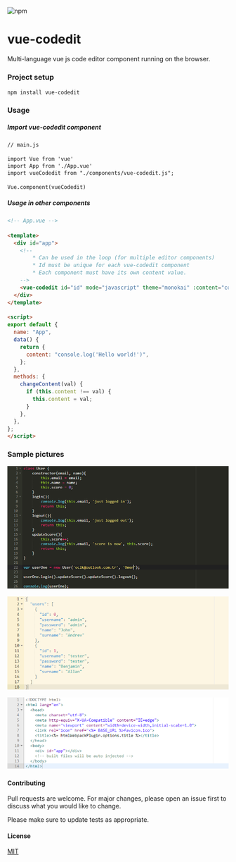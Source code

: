 ![npm](https://img.shields.io/npm/v/vue-codeditor)

# vue-codedit

Multi-language vue js code editor component running on the browser.

### Project setup
```
npm install vue-codedit
```

### Usage
##### Import vue-codedit component
```
// main.js

import Vue from 'vue'
import App from './App.vue'
import vueCodedit from "./components/vue-codedit.js";

Vue.component(vueCodedit)
```
##### Usage in other components
```html
<!-- App.vue -->

<template>
  <div id="app">
    <!-- 
        * Can be used in the loop (for multiple editor components)
        * Id must be unique for each vue-codedit component
        * Each component must have its own content value.
    -->
    <vue-codedit id="id" mode="javascript" theme="monokai" :content="content" @changeContent="changeContent" />
  </div>
</template>

<script>
export default {
  name: "App",
  data() {
    return {
      content: "console.log('Hello world!')",
    };
  },
  methods: {
    changeContent(val) {
      if (this.content !== val) {
        this.content = val;
      }
    },
  },
};
</script>
```

### Sample pictures

![codedit_1](images/codedit_1.PNG)

![codedit_2](images/codedit_2.PNG)

![codedit_3](images/codedit_3.PNG)


#### Contributing
Pull requests are welcome. For major changes, please open an issue first to discuss what you would like to change.

Please make sure to update tests as appropriate.

#### License
[MIT](https://choosealicense.com/licenses/mit/)